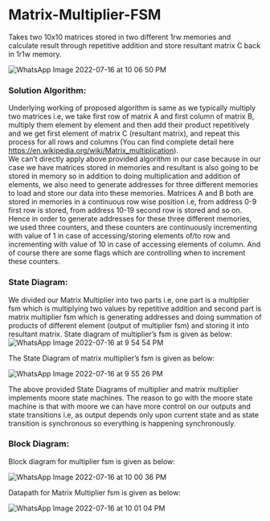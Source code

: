 # Matrix-Multiplier-FSM
Takes two 10x10 matrices stored in two different 1rw memories and calculate result through repetitive addition and store resultant matrix C back in 1r1w memory. 

![WhatsApp Image 2022-07-16 at 10 06 50 PM](https://user-images.githubusercontent.com/93525537/179364995-f773f6bb-0e2b-4ccc-add9-e413e8c539ca.jpeg)



### Solution Algorithm:
Underlying working of proposed algorithm is same as we typically multiply two matrices i.e, we take first row of matrix A and first column of matrix B, multiply them element by element and then add their product repetitively and we get first element of matrix C (resultant matrix), and repeat this process for all rows and columns (You can find complete detail here https://en.wikipedia.org/wiki/Matrix_multiplication).  
We can’t directly apply above provided algorithm in our case because in our case we have matrices stored in memories and resultant is also going to be stored in memory so in addition to doing multiplication and addition of elements, we also need to generate addresses for three different memories to load and store our data into these memories. 
Matrices A and B both are stored in memories in a continuous row wise position i.e, from address 0-9 first row is stored, from address 10-19 second row is stored and so on.
Hence in order to generate addresses for these three different memories, we used three counters, and these counters are continuously incrementing with value of 1 in case of accessing/storing elements of/to row and incrementing with value of 10 in case of accessing elements of column. And of course there are some flags which are controlling when to increment these counters.
### State Diagram:

We divided our Matrix Multiplier into two parts i.e, one part is a multiplier fsm which is multiplying two values by repetitive addition and second part is matrix multiplier fsm which is generating addresses and doing summation of products of different element (output of multiplier fsm) and storing it into resultant matrix.
State diagram of multiplier’s fsm is given as below:
       ![WhatsApp Image 2022-07-16 at 9 54 54 PM](https://user-images.githubusercontent.com/93525537/179364585-dd1f66a7-8522-4eb7-9e52-38981ee05bba.jpeg)

The State Diagram of matrix multiplier’s fsm is given as below:


![WhatsApp Image 2022-07-16 at 9 55 26 PM](https://user-images.githubusercontent.com/93525537/179364624-6044e351-48cb-4d67-931b-2b2ba775edf4.jpeg)


The above provided State Diagrams of multiplier and matrix multiplier implements moore state machines. The reason to go with the moore state machine is that with moore we can have more control on our outputs and state transitions i.e, as output depends only upon current state and as state transition is synchronous so everything is happening synchronously.

### Block Diagram:
Block diagram for multiplier fsm is given as below:

![WhatsApp Image 2022-07-16 at 10 00 36 PM](https://user-images.githubusercontent.com/93525537/179364864-d474126b-2a43-4fe4-b9ef-9a5e3e03156c.jpeg)

Datapath for Matrix Multiplier fsm is given as below:


![WhatsApp Image 2022-07-16 at 10 01 04 PM](https://user-images.githubusercontent.com/93525537/179364867-3ff9aef4-15c0-492a-94f9-e204e018b958.jpeg)
